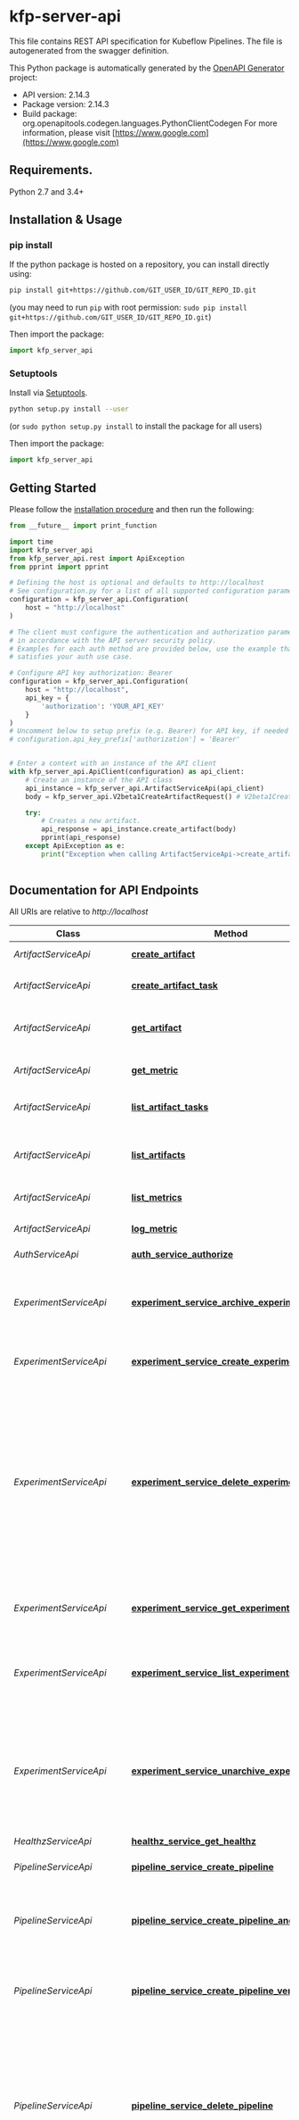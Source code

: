 # kfp-server-api
This file contains REST API specification for Kubeflow Pipelines. The file is autogenerated from the swagger definition.

This Python package is automatically generated by the [OpenAPI Generator](https://openapi-generator.tech) project:

- API version: 2.14.3
- Package version: 2.14.3
- Build package: org.openapitools.codegen.languages.PythonClientCodegen
For more information, please visit [https://www.google.com](https://www.google.com)

## Requirements.

Python 2.7 and 3.4+

## Installation & Usage
### pip install

If the python package is hosted on a repository, you can install directly using:

```sh
pip install git+https://github.com/GIT_USER_ID/GIT_REPO_ID.git
```
(you may need to run `pip` with root permission: `sudo pip install git+https://github.com/GIT_USER_ID/GIT_REPO_ID.git`)

Then import the package:
```python
import kfp_server_api
```

### Setuptools

Install via [Setuptools](http://pypi.python.org/pypi/setuptools).

```sh
python setup.py install --user
```
(or `sudo python setup.py install` to install the package for all users)

Then import the package:
```python
import kfp_server_api
```

## Getting Started

Please follow the [installation procedure](#installation--usage) and then run the following:

```python
from __future__ import print_function

import time
import kfp_server_api
from kfp_server_api.rest import ApiException
from pprint import pprint

# Defining the host is optional and defaults to http://localhost
# See configuration.py for a list of all supported configuration parameters.
configuration = kfp_server_api.Configuration(
    host = "http://localhost"
)

# The client must configure the authentication and authorization parameters
# in accordance with the API server security policy.
# Examples for each auth method are provided below, use the example that
# satisfies your auth use case.

# Configure API key authorization: Bearer
configuration = kfp_server_api.Configuration(
    host = "http://localhost",
    api_key = {
        'authorization': 'YOUR_API_KEY'
    }
)
# Uncomment below to setup prefix (e.g. Bearer) for API key, if needed
# configuration.api_key_prefix['authorization'] = 'Bearer'


# Enter a context with an instance of the API client
with kfp_server_api.ApiClient(configuration) as api_client:
    # Create an instance of the API class
    api_instance = kfp_server_api.ArtifactServiceApi(api_client)
    body = kfp_server_api.V2beta1CreateArtifactRequest() # V2beta1CreateArtifactRequest | 

    try:
        # Creates a new artifact.
        api_response = api_instance.create_artifact(body)
        pprint(api_response)
    except ApiException as e:
        print("Exception when calling ArtifactServiceApi->create_artifact: %s\n" % e)
    
```

## Documentation for API Endpoints

All URIs are relative to *http://localhost*

Class | Method | HTTP request | Description
------------ | ------------- | ------------- | -------------
*ArtifactServiceApi* | [**create_artifact**](docs/ArtifactServiceApi.md#create_artifact) | **POST** /apis/v2beta1/artifacts | Creates a new artifact.
*ArtifactServiceApi* | [**create_artifact_task**](docs/ArtifactServiceApi.md#create_artifact_task) | **POST** /apis/v2beta1/artifact_tasks | Creates an artifact-task relationship.
*ArtifactServiceApi* | [**get_artifact**](docs/ArtifactServiceApi.md#get_artifact) | **GET** /apis/v2beta1/artifacts/{artifact_id} | Finds a specific Artifact by ID.
*ArtifactServiceApi* | [**get_metric**](docs/ArtifactServiceApi.md#get_metric) | **GET** /apis/v2beta1/metrics/{artifact_id} | Gets a metric by task ID and name.
*ArtifactServiceApi* | [**list_artifact_tasks**](docs/ArtifactServiceApi.md#list_artifact_tasks) | **GET** /apis/v2beta1/artifact_tasks | Lists artifact-task relationships.
*ArtifactServiceApi* | [**list_artifacts**](docs/ArtifactServiceApi.md#list_artifacts) | **GET** /apis/v2beta1/artifacts | Finds all artifacts within the specified namespace.
*ArtifactServiceApi* | [**list_metrics**](docs/ArtifactServiceApi.md#list_metrics) | **GET** /apis/v2beta1/metrics | Lists all metrics.
*ArtifactServiceApi* | [**log_metric**](docs/ArtifactServiceApi.md#log_metric) | **POST** /apis/v2beta1/metrics | Logs a metric for a specific task.
*AuthServiceApi* | [**auth_service_authorize**](docs/AuthServiceApi.md#auth_service_authorize) | **GET** /apis/v2beta1/auth | 
*ExperimentServiceApi* | [**experiment_service_archive_experiment**](docs/ExperimentServiceApi.md#experiment_service_archive_experiment) | **POST** /apis/v2beta1/experiments/{experiment_id}:archive | Archives an experiment and the experiment&#39;s runs and recurring runs.
*ExperimentServiceApi* | [**experiment_service_create_experiment**](docs/ExperimentServiceApi.md#experiment_service_create_experiment) | **POST** /apis/v2beta1/experiments | Creates a new experiment.
*ExperimentServiceApi* | [**experiment_service_delete_experiment**](docs/ExperimentServiceApi.md#experiment_service_delete_experiment) | **DELETE** /apis/v2beta1/experiments/{experiment_id} | Deletes an experiment without deleting the experiment&#39;s runs and recurring  runs. To avoid unexpected behaviors, delete an experiment&#39;s runs and recurring  runs before deleting the experiment.
*ExperimentServiceApi* | [**experiment_service_get_experiment**](docs/ExperimentServiceApi.md#experiment_service_get_experiment) | **GET** /apis/v2beta1/experiments/{experiment_id} | Finds a specific experiment by ID.
*ExperimentServiceApi* | [**experiment_service_list_experiments**](docs/ExperimentServiceApi.md#experiment_service_list_experiments) | **GET** /apis/v2beta1/experiments | Finds all experiments. Supports pagination, and sorting on certain fields.
*ExperimentServiceApi* | [**experiment_service_unarchive_experiment**](docs/ExperimentServiceApi.md#experiment_service_unarchive_experiment) | **POST** /apis/v2beta1/experiments/{experiment_id}:unarchive | Restores an archived experiment. The experiment&#39;s archived runs and recurring runs will stay archived.
*HealthzServiceApi* | [**healthz_service_get_healthz**](docs/HealthzServiceApi.md#healthz_service_get_healthz) | **GET** /apis/v2beta1/healthz | Get healthz data.
*PipelineServiceApi* | [**pipeline_service_create_pipeline**](docs/PipelineServiceApi.md#pipeline_service_create_pipeline) | **POST** /apis/v2beta1/pipelines | Creates a pipeline.
*PipelineServiceApi* | [**pipeline_service_create_pipeline_and_version**](docs/PipelineServiceApi.md#pipeline_service_create_pipeline_and_version) | **POST** /apis/v2beta1/pipelines/create | Creates a new pipeline and a new pipeline version in a single transaction.
*PipelineServiceApi* | [**pipeline_service_create_pipeline_version**](docs/PipelineServiceApi.md#pipeline_service_create_pipeline_version) | **POST** /apis/v2beta1/pipelines/{pipeline_id}/versions | Adds a pipeline version to the specified pipeline ID.
*PipelineServiceApi* | [**pipeline_service_delete_pipeline**](docs/PipelineServiceApi.md#pipeline_service_delete_pipeline) | **DELETE** /apis/v2beta1/pipelines/{pipeline_id} | Deletes a pipeline by ID. If cascade is false (default), it returns an error if the pipeline has any versions. If cascade is true, it will also delete all pipeline versions.
*PipelineServiceApi* | [**pipeline_service_delete_pipeline_version**](docs/PipelineServiceApi.md#pipeline_service_delete_pipeline_version) | **DELETE** /apis/v2beta1/pipelines/{pipeline_id}/versions/{pipeline_version_id} | Deletes a specific pipeline version by pipeline version ID and pipeline ID.
*PipelineServiceApi* | [**pipeline_service_get_pipeline**](docs/PipelineServiceApi.md#pipeline_service_get_pipeline) | **GET** /apis/v2beta1/pipelines/{pipeline_id} | Finds a specific pipeline by ID.
*PipelineServiceApi* | [**pipeline_service_get_pipeline_by_name**](docs/PipelineServiceApi.md#pipeline_service_get_pipeline_by_name) | **GET** /apis/v2beta1/pipelines/names/{name} | Finds a specific pipeline by name and namespace.
*PipelineServiceApi* | [**pipeline_service_get_pipeline_version**](docs/PipelineServiceApi.md#pipeline_service_get_pipeline_version) | **GET** /apis/v2beta1/pipelines/{pipeline_id}/versions/{pipeline_version_id} | Gets a pipeline version by pipeline version ID and pipeline ID.
*PipelineServiceApi* | [**pipeline_service_list_pipeline_versions**](docs/PipelineServiceApi.md#pipeline_service_list_pipeline_versions) | **GET** /apis/v2beta1/pipelines/{pipeline_id}/versions | Lists all pipeline versions of a given pipeline ID.
*PipelineServiceApi* | [**pipeline_service_list_pipelines**](docs/PipelineServiceApi.md#pipeline_service_list_pipelines) | **GET** /apis/v2beta1/pipelines | Finds all pipelines within a namespace.
*PipelineUploadServiceApi* | [**upload_pipeline**](docs/PipelineUploadServiceApi.md#upload_pipeline) | **POST** /apis/v2beta1/pipelines/upload | 
*PipelineUploadServiceApi* | [**upload_pipeline_version**](docs/PipelineUploadServiceApi.md#upload_pipeline_version) | **POST** /apis/v2beta1/pipelines/upload_version | 
*RecurringRunServiceApi* | [**recurring_run_service_create_recurring_run**](docs/RecurringRunServiceApi.md#recurring_run_service_create_recurring_run) | **POST** /apis/v2beta1/recurringruns | Creates a new recurring run in an experiment, given the experiment ID.
*RecurringRunServiceApi* | [**recurring_run_service_delete_recurring_run**](docs/RecurringRunServiceApi.md#recurring_run_service_delete_recurring_run) | **DELETE** /apis/v2beta1/recurringruns/{recurring_run_id} | Deletes a recurring run.
*RecurringRunServiceApi* | [**recurring_run_service_disable_recurring_run**](docs/RecurringRunServiceApi.md#recurring_run_service_disable_recurring_run) | **POST** /apis/v2beta1/recurringruns/{recurring_run_id}:disable | Stops a recurring run and all its associated runs. The recurring run is not deleted.
*RecurringRunServiceApi* | [**recurring_run_service_enable_recurring_run**](docs/RecurringRunServiceApi.md#recurring_run_service_enable_recurring_run) | **POST** /apis/v2beta1/recurringruns/{recurring_run_id}:enable | Restarts a recurring run that was previously stopped. All runs associated with the  recurring run will continue.
*RecurringRunServiceApi* | [**recurring_run_service_get_recurring_run**](docs/RecurringRunServiceApi.md#recurring_run_service_get_recurring_run) | **GET** /apis/v2beta1/recurringruns/{recurring_run_id} | Finds a specific recurring run by ID.
*RecurringRunServiceApi* | [**recurring_run_service_list_recurring_runs**](docs/RecurringRunServiceApi.md#recurring_run_service_list_recurring_runs) | **GET** /apis/v2beta1/recurringruns | Finds all recurring runs given experiment and namespace.  If experiment ID is not specified, find all recurring runs across all experiments.
*ReportServiceApi* | [**report_service_report_scheduled_workflow**](docs/ReportServiceApi.md#report_service_report_scheduled_workflow) | **POST** /apis/v2beta1/scheduledworkflows | 
*ReportServiceApi* | [**report_service_report_workflow**](docs/ReportServiceApi.md#report_service_report_workflow) | **POST** /apis/v2beta1/workflows | 
*RunServiceApi* | [**create_task**](docs/RunServiceApi.md#create_task) | **POST** /apis/v2beta1/tasks | Creates a new task.
*RunServiceApi* | [**get_task**](docs/RunServiceApi.md#get_task) | **GET** /apis/v2beta1/tasks/{task_id} | Gets a specific task by ID.
*RunServiceApi* | [**list_tasks**](docs/RunServiceApi.md#list_tasks) | **GET** /apis/v2beta1/tasks | Lists tasks with optional filtering.
*RunServiceApi* | [**run_service_archive_run**](docs/RunServiceApi.md#run_service_archive_run) | **POST** /apis/v2beta1/runs/{run_id}:archive | Archives a run in an experiment given by run ID and experiment ID.
*RunServiceApi* | [**run_service_create_run**](docs/RunServiceApi.md#run_service_create_run) | **POST** /apis/v2beta1/runs | Creates a new run in an experiment specified by experiment ID. If experiment ID is not specified, the run is created in the default experiment.
*RunServiceApi* | [**run_service_delete_run**](docs/RunServiceApi.md#run_service_delete_run) | **DELETE** /apis/v2beta1/runs/{run_id} | Deletes a run in an experiment given by run ID and experiment ID.
*RunServiceApi* | [**run_service_get_run**](docs/RunServiceApi.md#run_service_get_run) | **GET** /apis/v2beta1/runs/{run_id} | Finds a specific run by ID.
*RunServiceApi* | [**run_service_list_runs**](docs/RunServiceApi.md#run_service_list_runs) | **GET** /apis/v2beta1/runs | Finds all runs in an experiment given by experiment ID. If experiment id is not specified, finds all runs across all experiments.
*RunServiceApi* | [**run_service_read_artifact**](docs/RunServiceApi.md#run_service_read_artifact) | **GET** /apis/v2beta1/runs/{run_id}/nodes/{node_id}/artifacts/{artifact_name}:read | Finds artifact data in a run.
*RunServiceApi* | [**run_service_retry_run**](docs/RunServiceApi.md#run_service_retry_run) | **POST** /apis/v2beta1/runs/{run_id}:retry | Re-initiates a failed or terminated run.
*RunServiceApi* | [**run_service_terminate_run**](docs/RunServiceApi.md#run_service_terminate_run) | **POST** /apis/v2beta1/runs/{run_id}:terminate | Terminates an active run.
*RunServiceApi* | [**run_service_unarchive_run**](docs/RunServiceApi.md#run_service_unarchive_run) | **POST** /apis/v2beta1/runs/{run_id}:unarchive | Restores an archived run in an experiment given by run ID and experiment ID.
*RunServiceApi* | [**update_task**](docs/RunServiceApi.md#update_task) | **PATCH** /apis/v2beta1/tasks/{task_id} | Updates an existing task.
*VisualizationServiceApi* | [**visualization_service_create_visualization_v1**](docs/VisualizationServiceApi.md#visualization_service_create_visualization_v1) | **POST** /apis/v2beta1/visualizations/{namespace} | 


## Documentation For Models

 - [ArtifactArtifactType](docs/ArtifactArtifactType.md)
 - [AuthorizeRequestResources](docs/AuthorizeRequestResources.md)
 - [AuthorizeRequestVerb](docs/AuthorizeRequestVerb.md)
 - [GooglerpcStatus](docs/GooglerpcStatus.md)
 - [InputOutputsIOArtifact](docs/InputOutputsIOArtifact.md)
 - [InputOutputsIOProducer](docs/InputOutputsIOProducer.md)
 - [InputOutputsParameter](docs/InputOutputsParameter.md)
 - [PipelineTaskDetailChildTask](docs/PipelineTaskDetailChildTask.md)
 - [PipelineTaskDetailInputOutputs](docs/PipelineTaskDetailInputOutputs.md)
 - [PipelineTaskDetailTaskPod](docs/PipelineTaskDetailTaskPod.md)
 - [PipelineTaskDetailTaskType](docs/PipelineTaskDetailTaskType.md)
 - [PipelineTaskDetailTypeAttributes](docs/PipelineTaskDetailTypeAttributes.md)
 - [PredicateIntValues](docs/PredicateIntValues.md)
 - [PredicateLongValues](docs/PredicateLongValues.md)
 - [PredicateStringValues](docs/PredicateStringValues.md)
 - [ProtobufAny](docs/ProtobufAny.md)
 - [ProtobufNullValue](docs/ProtobufNullValue.md)
 - [RecurringRunMode](docs/RecurringRunMode.md)
 - [V2beta1Artifact](docs/V2beta1Artifact.md)
 - [V2beta1ArtifactTask](docs/V2beta1ArtifactTask.md)
 - [V2beta1ArtifactTaskType](docs/V2beta1ArtifactTaskType.md)
 - [V2beta1CreateArtifactRequest](docs/V2beta1CreateArtifactRequest.md)
 - [V2beta1CreateArtifactTaskRequest](docs/V2beta1CreateArtifactTaskRequest.md)
 - [V2beta1CreatePipelineAndVersionRequest](docs/V2beta1CreatePipelineAndVersionRequest.md)
 - [V2beta1CronSchedule](docs/V2beta1CronSchedule.md)
 - [V2beta1Experiment](docs/V2beta1Experiment.md)
 - [V2beta1ExperimentStorageState](docs/V2beta1ExperimentStorageState.md)
 - [V2beta1Filter](docs/V2beta1Filter.md)
 - [V2beta1GetHealthzResponse](docs/V2beta1GetHealthzResponse.md)
 - [V2beta1ListArtifactResponse](docs/V2beta1ListArtifactResponse.md)
 - [V2beta1ListArtifactTasksResponse](docs/V2beta1ListArtifactTasksResponse.md)
 - [V2beta1ListExperimentsResponse](docs/V2beta1ListExperimentsResponse.md)
 - [V2beta1ListPipelineVersionsResponse](docs/V2beta1ListPipelineVersionsResponse.md)
 - [V2beta1ListPipelinesResponse](docs/V2beta1ListPipelinesResponse.md)
 - [V2beta1ListRecurringRunsResponse](docs/V2beta1ListRecurringRunsResponse.md)
 - [V2beta1ListRunsResponse](docs/V2beta1ListRunsResponse.md)
 - [V2beta1ListTasksResponse](docs/V2beta1ListTasksResponse.md)
 - [V2beta1PeriodicSchedule](docs/V2beta1PeriodicSchedule.md)
 - [V2beta1Pipeline](docs/V2beta1Pipeline.md)
 - [V2beta1PipelineTaskDetail](docs/V2beta1PipelineTaskDetail.md)
 - [V2beta1PipelineVersion](docs/V2beta1PipelineVersion.md)
 - [V2beta1PipelineVersionReference](docs/V2beta1PipelineVersionReference.md)
 - [V2beta1Predicate](docs/V2beta1Predicate.md)
 - [V2beta1PredicateOperation](docs/V2beta1PredicateOperation.md)
 - [V2beta1ReadArtifactResponse](docs/V2beta1ReadArtifactResponse.md)
 - [V2beta1RecurringRun](docs/V2beta1RecurringRun.md)
 - [V2beta1RecurringRunStatus](docs/V2beta1RecurringRunStatus.md)
 - [V2beta1Run](docs/V2beta1Run.md)
 - [V2beta1RunDetails](docs/V2beta1RunDetails.md)
 - [V2beta1RunStorageState](docs/V2beta1RunStorageState.md)
 - [V2beta1RuntimeConfig](docs/V2beta1RuntimeConfig.md)
 - [V2beta1RuntimeState](docs/V2beta1RuntimeState.md)
 - [V2beta1RuntimeStatus](docs/V2beta1RuntimeStatus.md)
 - [V2beta1Trigger](docs/V2beta1Trigger.md)
 - [V2beta1Url](docs/V2beta1Url.md)
 - [V2beta1Visualization](docs/V2beta1Visualization.md)
 - [V2beta1VisualizationType](docs/V2beta1VisualizationType.md)


## Documentation For Authorization


## Bearer

- **Type**: API key
- **API key parameter name**: authorization
- **Location**: HTTP header


## Author

kubeflow-pipelines@google.com


